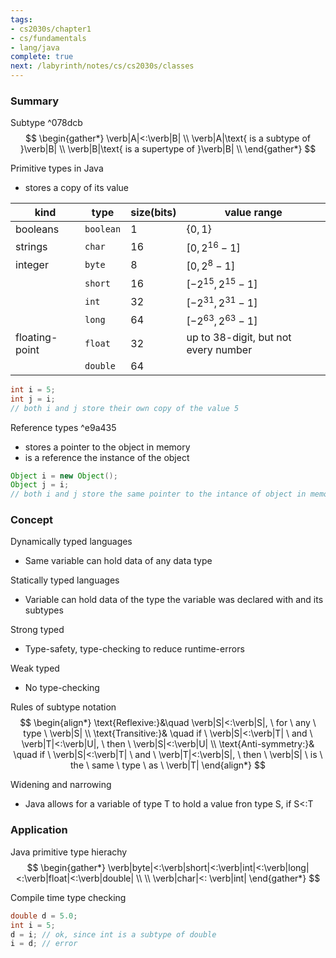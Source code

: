 ```yaml
---
tags:
- cs2030s/chapter1
- cs/fundamentals
- lang/java
complete: true
next: /labyrinth/notes/cs/cs2030s/classes
---
```


### Summary
Subtype ^078dcb
$$
\begin{gather*}
\verb|A|<:\verb|B| \\
\verb|A|\text{ is a subtype of }\verb|B| \\
\verb|B|\text{ is a supertype of }\verb|B| \\
\end{gather*}
$$

Primitive types in Java
- stores a copy of its value

| kind           | type      | size(bits) | value range                          |
| -------------- | --------- | ---------- | ------------------------------------ |
| booleans       | `boolean` | 1          | $\{ 0, 1 \}$                         |
| strings        | `char`    | 16         | $[0, 2^{16}-1]$                      |
| integer        | `byte`    | 8          | $[0, 2^8-1]$                         |
|                | `short`   | 16         | $[-2^{15}, 2^{15}-1]$                |
|                | `int`     | 32         | $[-2^{31}, 2^{31}-1]$                |
|                | `long`    | 64         | $[-2^{63}, 2^{63} - 1]$              |
| floating-point | `float`   | 32         | up to 38-digit, but not every number |
|                | `double`  | 64         |                                      |
```java
int i = 5;
int j = i;
// both i and j store their own copy of the value 5
```

Reference types ^e9a435
- stores a pointer to the object in memory
- is a reference the instance of the object
```java
Object i = new Object();
Object j = i;
// both i and j store the same pointer to the intance of object in memory
```
### Concept
Dynamically typed languages
- Same variable can hold data of any data type

Statically typed languages
- Variable can hold data of the type the variable was declared with and its subtypes

Strong typed
- Type-safety, type-checking to reduce runtime-errors

Weak typed
- No type-checking

Rules of subtype notation
$$
\begin{align*}
\text{Reflexive:}&\quad \verb|S|<:\verb|S|, \ for \ any \ type \ \verb|S| \\
\text{Transitive:}& \quad if \ \verb|S|<:\verb|T| \ and \ \verb|T|<:\verb|U|, \ then \ \verb|S|<:\verb|U| \\
\text{Anti-symmetry:}& \quad if \ \verb|S|<:\verb|T| \ and \ \verb|T|<:\verb|S|, \ then \ \verb|S| \ is \ the \ same \ type \ as \ \verb|T|
\end{align*}
$$

Widening and narrowing
- Java allows for a variable of type T to hold a value fron type S, if S<:T
### Application
Java primitive type hierachy
$$
\begin{gather*}
\verb|byte|<:\verb|short|<:\verb|int|<:\verb|long|<:\verb|float|<:\verb|double| \\
\\
\verb|char|<: \verb|int|
\end{gather*}
$$

Compile time type checking
```java
double d = 5.0;
int i = 5;
d = i; // ok, since int is a subtype of double
i = d; // error
```